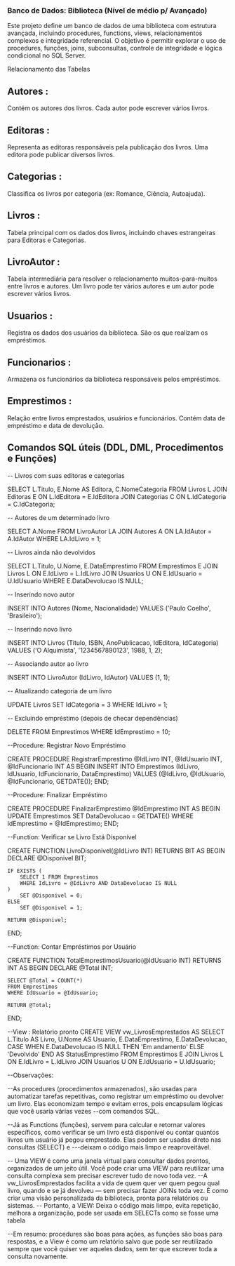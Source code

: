### Banco de Dados: Biblioteca (Nível de médio p/ Avançado)

Este projeto define um banco de dados de uma biblioteca com estrutura avançada, incluindo procedures, functions, views, relacionamentos complexos e integridade referencial.
O objetivo é permitir explorar o uso de procedures, funções, joins, subconsultas, controle de integridade e lógica condicional no SQL Server.



 Relacionamento das Tabelas


## Autores :

Contém os autores dos livros. Cada autor pode escrever vários livros.



## Editoras :

Representa as editoras responsáveis pela publicação dos livros. Uma editora pode publicar diversos livros.



## Categorias :

Classifica os livros por categoria (ex: Romance, Ciência, Autoajuda).



## Livros :

Tabela principal com os dados dos livros, incluindo chaves estrangeiras para Editoras e Categorias.



## LivroAutor :

Tabela intermediária para resolver o relacionamento muitos-para-muitos entre livros e autores. Um livro pode ter vários autores e um autor pode escrever vários livros.



## Usuarios :

Registra os dados dos usuários da biblioteca. São os que realizam os empréstimos.



## Funcionarios :

Armazena os funcionários da biblioteca responsáveis pelos empréstimos.



## Emprestimos : 

Relação entre livros emprestados, usuários e funcionários. Contém data de empréstimo e data de devolução.



## Comandos SQL úteis (DDL, DML, Procedimentos e Funções)

-- Livros com suas editoras e categorias

SELECT L.Titulo, E.Nome AS Editora, C.NomeCategoria
FROM Livros L
JOIN Editoras E ON L.IdEditora = E.IdEditora
JOIN Categorias C ON L.IdCategoria = C.IdCategoria;


-- Autores de um determinado livro

SELECT A.Nome
FROM LivroAutor LA
JOIN Autores A ON LA.IdAutor = A.IdAutor
WHERE LA.IdLivro = 1;


-- Livros ainda não devolvidos

SELECT L.Titulo, U.Nome, E.DataEmprestimo
FROM Emprestimos E
JOIN Livros L ON E.IdLivro = L.IdLivro
JOIN Usuarios U ON E.IdUsuario = U.IdUsuario
WHERE E.DataDevolucao IS NULL;


-- Inserindo novo autor

INSERT INTO Autores (Nome, Nacionalidade)
VALUES ('Paulo Coelho', 'Brasileiro');


-- Inserindo novo livro

INSERT INTO Livros (Titulo, ISBN, AnoPublicacao, IdEditora, IdCategoria)
VALUES ('O Alquimista', '1234567890123', 1988, 1, 2);


-- Associando autor ao livro

INSERT INTO LivroAutor (IdLivro, IdAutor)
VALUES (1, 1);


-- Atualizando categoria de um livro

UPDATE Livros
SET IdCategoria = 3
WHERE IdLivro = 1;


-- Excluindo empréstimo (depois de checar dependências)

DELETE FROM Emprestimos
WHERE IdEmprestimo = 10;


--Procedure: Registrar Novo Empréstimo

CREATE PROCEDURE RegistrarEmprestimo
    @IdLivro INT,
    @IdUsuario INT,
    @IdFuncionario INT
AS
BEGIN
    INSERT INTO Emprestimos (IdLivro, IdUsuario, IdFuncionario, DataEmprestimo)
    VALUES (@IdLivro, @IdUsuario, @IdFuncionario, GETDATE());
END;


--Procedure: Finalizar Empréstimo

CREATE PROCEDURE FinalizarEmprestimo
    @IdEmprestimo INT
AS
BEGIN
    UPDATE Emprestimos
    SET DataDevolucao = GETDATE()
    WHERE IdEmprestimo = @IdEmprestimo;
END;


--Function: Verificar se Livro Está Disponível

CREATE FUNCTION LivroDisponivel(@IdLivro INT)
RETURNS BIT
AS
BEGIN
    DECLARE @Disponivel BIT;

    IF EXISTS (
        SELECT 1 FROM Emprestimos
        WHERE IdLivro = @IdLivro AND DataDevolucao IS NULL
    )
        SET @Disponivel = 0;
    ELSE
        SET @Disponivel = 1;

    RETURN @Disponivel;
END;


--Function: Contar Empréstimos por Usuário

CREATE FUNCTION TotalEmprestimosUsuario(@IdUsuario INT)
RETURNS INT
AS
BEGIN
    DECLARE @Total INT;

    SELECT @Total = COUNT(*)
    FROM Emprestimos
    WHERE IdUsuario = @IdUsuario;

    RETURN @Total;
END;



--View : Relatório pronto
CREATE VIEW vw_LivrosEmprestados
AS
SELECT 
    L.Titulo AS Livro,
    U.Nome AS Usuario,
    E.DataEmprestimo,
    E.DataDevolucao,
    CASE 
        WHEN E.DataDevolucao IS NULL THEN 'Em andamento'
        ELSE 'Devolvido'
    END AS StatusEmprestimo
FROM Emprestimos E
JOIN Livros L ON E.IdLivro = L.IdLivro
JOIN Usuarios U ON E.IdUsuario = U.IdUsuario;


--Observações: 


--As procedures (procedimentos armazenados), são usadas para automatizar tarefas repetitivas, como registrar um empréstimo ou devolver um livro. Elas economizam tempo e evitam erros, pois encapsulam lógicas que você usaria várias vezes --com comandos SQL.

--Já as Functions (funções), servem para calcular e retornar valores específicos, como verificar se um livro está disponível ou contar quantos livros um usuário já pegou emprestado. Elas podem ser usadas direto nas consultas (SELECT) e ---deixam o código mais limpo e reaproveitável.

-- Uma VIEW é como uma janela virtual para consultar dados prontos, organizados de um jeito útil. Você pode criar uma VIEW para reutilizar uma consulta complexa sem precisar escrever tudo de novo toda vez.
--A vw_LivrosEmprestados facilita a vida de quem quer ver quem pegou qual livro, quando e se já devolveu — sem precisar fazer JOINs toda vez. É como criar uma visão personalizada da biblioteca, pronta para relatórios ou sistemas.
-- Portanto, a VIEW: Deixa o código mais limpo, evita repetição, melhora a organização, pode ser usada em SELECTs como se fosse uma tabela


--Em resumo: procedures são boas para ações, as funções são boas para respostas, e a View é como um relatório salvo que pode ser reutilizado sempre que você quiser ver aqueles dados, sem ter que escrever toda a consulta novamente.
